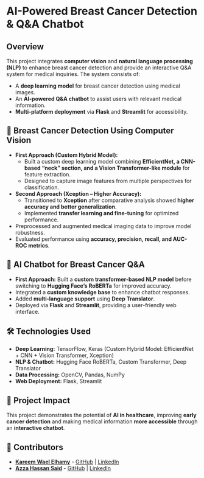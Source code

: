 # **AI-Powered Breast Cancer Detection & Q&A Chatbot**  

## **Overview**  
This project integrates **computer vision** and **natural language processing (NLP)** to enhance breast cancer detection and provide an interactive Q&A system for medical inquiries. The system consists of:  
- A **deep learning model** for breast cancer detection using medical images.  
- An **AI-powered Q&A chatbot** to assist users with relevant medical information.  
- **Multi-platform deployment** via **Flask** and **Streamlit** for accessibility.  

## **🔬 Breast Cancer Detection Using Computer Vision**  
- **First Approach (Custom Hybrid Model):**  
  - Built a custom deep learning model combining **EfficientNet, a CNN-based “neck” section, and a Vision Transformer-like module** for feature extraction.  
  - Designed to capture image features from multiple perspectives for classification.  
- **Second Approach (Xception – Higher Accuracy):**  
  - Transitioned to **Xception** after comparative analysis showed **higher accuracy and better generalization**.  
  - Implemented **transfer learning and fine-tuning** for optimized performance.  
- Preprocessed and augmented medical imaging data to improve model robustness.  
- Evaluated performance using **accuracy, precision, recall, and AUC-ROC metrics**.  

## **💬 AI Chatbot for Breast Cancer Q&A**  
- **First Approach:** Built a **custom transformer-based NLP model** before switching to **Hugging Face’s RoBERTa** for improved accuracy.  
- Integrated a **custom knowledge base** to enhance chatbot responses.  
- Added **multi-language support** using **Deep Translator**.  
- Deployed via **Flask** and **Streamlit**, providing a user-friendly web interface.  

## **🛠️ Technologies Used**  
- **Deep Learning:** TensorFlow, Keras (Custom Hybrid Model: EfficientNet + CNN + Vision Transformer, Xception)  
- **NLP & Chatbot:** Hugging Face RoBERTa, Custom Transformer, Deep Translator  
- **Data Processing:** OpenCV, Pandas, NumPy  
- **Web Deployment:** Flask, Streamlit  

## **📌 Project Impact**  
This project demonstrates the potential of **AI in healthcare**, improving **early cancer detection** and making medical information **more accessible** through an **interactive chatbot**.  

## **👥 Contributors**  
- **[Kareem Wael Elhamy](https://github.com/7ekmaz)** - [GitHub](https://github.com/7ekmaz) | [LinkedIn](https://www.linkedin.com/in/kareem-wael-k918/)  
- **[Azza Hassan Said](https://github.com/AzzaHassan17)** - [GitHub](https://github.com/AzzaHassan17) | [LinkedIn](https://www.linkedin.com/in/azza-hassan-40097a276)  
